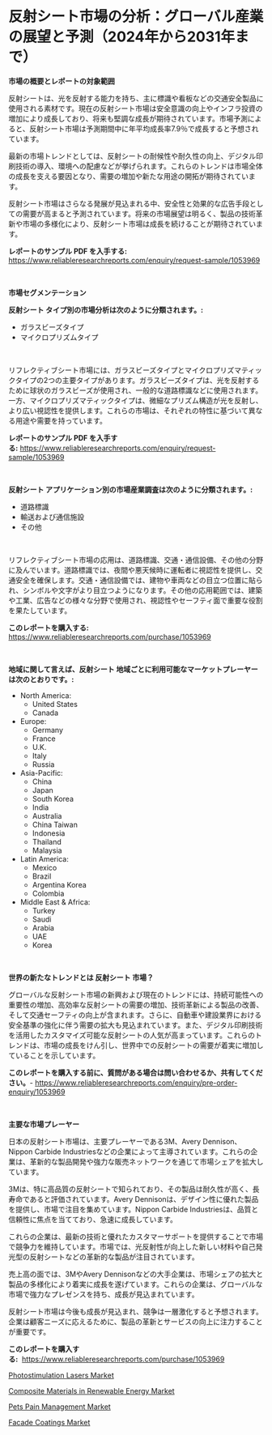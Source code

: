 <p><h1>反射シート市場の分析：グローバル産業の展望と予測（2024年から2031年まで）</h1></p><p><strong>市場の概要とレポートの対象範囲</strong></p>
<p><p>反射シートは、光を反射する能力を持ち、主に標識や看板などの交通安全製品に使用される素材です。現在の反射シート市場は安全意識の向上やインフラ投資の増加により成長しており、将来も堅調な成長が期待されています。市場予測によると、反射シート市場は予測期間中に年平均成長率7.9％で成長すると予想されています。</p><p>最新の市場トレンドとしては、反射シートの耐候性や耐久性の向上、デジタル印刷技術の導入、環境への配慮などが挙げられます。これらのトレンドは市場全体の成長を支える要因となり、需要の増加や新たな用途の開拓が期待されています。</p><p>反射シート市場はさらなる発展が見込まれる中、安全性と効果的な広告手段としての需要が高まると予測されています。将来の市場展望は明るく、製品の技術革新や市場の多様化により、反射シート市場は成長を続けることが期待されています。</p></p>
<p><strong>レポートのサンプル PDF を入手する:</strong> <a href="https://www.reliableresearchreports.com/enquiry/request-sample/1053969">https://www.reliableresearchreports.com/enquiry/request-sample/1053969</a></p>
<p>&nbsp;</p>
<p><strong>市場セグメンテーション</strong></p>
<p><strong>反射シート タイプ別の市場分析は次のように分類されます。:</strong></p>
<p><ul><li>ガラスビーズタイプ</li><li>マイクロプリズムタイプ</li></ul></p>
<p>&nbsp;</p>
<p><p>リフレクティブシート市場には、ガラスビーズタイプとマイクロプリズマティックタイプの2つの主要タイプがあります。ガラスビーズタイプは、光を反射するために球状のガラスビーズが使用され、一般的な道路標識などに使用されます。一方、マイクロプリズマティックタイプは、微細なプリズム構造が光を反射し、より広い視認性を提供します。これらの市場は、それぞれの特性に基づいて異なる用途や需要を持っています。</p></p>
<p><strong>レポートのサンプル PDF を入手する:</strong>&nbsp;<a href="https://www.reliableresearchreports.com/enquiry/request-sample/1053969">https://www.reliableresearchreports.com/enquiry/request-sample/1053969</a></p>
<p>&nbsp;</p>
<p><strong> 反射シート アプリケーション別の市場産業調査は次のように分類されます。:</strong></p>
<p><ul><li>道路標識</li><li>輸送および通信施設</li><li>その他</li></ul></p>
<p>&nbsp;</p>
<p><p>リフレクティブシート市場の応用は、道路標識、交通・通信設備、その他の分野に及んでいます。道路標識では、夜間や悪天候時に運転者に視認性を提供し、交通安全を確保します。交通・通信設備では、建物や車両などの目立つ位置に貼られ、シンボルや文字がより目立つようになります。その他の応用範囲では、建築や工業、広告などの様々な分野で使用され、視認性やセーフティ面で重要な役割を果たしています。</p></p>
<p><strong>このレポートを購入する:</strong>&nbsp; <a href="https://www.reliableresearchreports.com/purchase/1053969">https://www.reliableresearchreports.com/purchase/1053969</a></p>
<p>&nbsp;</p>
<p><strong>地域に関して言えば、反射シート 地域ごとに利用可能なマーケットプレーヤーは次のとおりです。:</strong></p>
<p><ul>
    <li>
        North America:
        <ul>
            <li>United States</li>
            <li>Canada</li>
        </ul>
    </li>
    <li>
        Europe:
        <ul>
            <li>Germany</li>
            <li>France</li>
            <li>U.K.</li>
            <li>Italy</li>
            <li>Russia</li>
        </ul>
    </li>
    <li>
        Asia-Pacific:
        <ul>
            <li>China</li>
            <li>Japan</li>
            <li>South Korea</li>
            <li>India</li>
            <li>Australia</li>
            <li>China Taiwan</li>
            <li>Indonesia</li>
            <li>Thailand</li>
            <li>Malaysia</li>
        </ul>
    </li>
    <li>
        Latin America:
        <ul>
            <li>Mexico</li>
            <li>Brazil</li>
            <li>Argentina Korea</li>
            <li>Colombia</li>
        </ul>
    </li>
    <li>
        Middle East & Africa:
        <ul>
            <li>Turkey</li>
            <li>Saudi</li>
            <li>Arabia</li>
            <li>UAE</li>
            <li>Korea</li>
        </ul>
    </li>
    </ul></p>
<p>&nbsp;</p>
<p><strong>世界の新たなトレンドとは 反射シート 市場？</strong></p>
<p><p>グローバルな反射シート市場の新興および現在のトレンドには、持続可能性への重要性の増加、高効率な反射シートの需要の増加、技術革新による製品の改善、そして交通セーフティの向上が含まれます。さらに、自動車や建設業界における安全基準の強化に伴う需要の拡大も見込まれています。また、デジタル印刷技術を活用したカスタマイズ可能な反射シートの人気が高まっています。これらのトレンドは、市場の成長をけん引し、世界中での反射シートの需要が着実に増加していることを示しています。</p></p>
<p><strong>このレポートを購入する前に、質問がある場合は問い合わせるか、共有してください。</strong>- <a href="https://www.reliableresearchreports.com/enquiry/pre-order-enquiry/1053969">https://www.reliableresearchreports.com/enquiry/pre-order-enquiry/1053969</a></p>
<p>&nbsp;</p>
<p><strong>主要な市場プレーヤー</strong></p>
<p><p>日本の反射シート市場は、主要プレーヤーである3M、Avery Dennison、Nippon Carbide Industriesなどの企業によって主導されています。これらの企業は、革新的な製品開発や強力な販売ネットワークを通じて市場シェアを拡大しています。 </p><p>3Mは、特に高品質の反射シートで知られており、その製品は耐久性が高く、長寿命であると評価されています。Avery Dennisonは、デザイン性に優れた製品を提供し、市場で注目を集めています。Nippon Carbide Industriesは、品質と信頼性に焦点を当てており、急速に成長しています。</p><p>これらの企業は、最新の技術と優れたカスタマーサポートを提供することで市場で競争力を維持しています。市場では、光反射性が向上した新しい材料や自己発光型の反射シートなどの革新的な製品が注目されています。</p><p>売上高の面では、3MやAvery Dennisonなどの大手企業は、市場シェアの拡大と製品の多様化により着実に成長を遂げています。これらの企業は、グローバルな市場で強力なプレゼンスを持ち、成長が見込まれています。</p><p>反射シート市場は今後も成長が見込まれ、競争は一層激化すると予想されます。企業は顧客ニーズに応えるために、製品の革新とサービスの向上に注力することが重要です。</p></p>
<p><strong>このレポートを購入する:</strong>&nbsp;&nbsp;<a href="https://www.reliableresearchreports.com/purchase/1053969">https://www.reliableresearchreports.com/purchase/1053969</a></p>
<p><p><a href="https://shimmer-gardenia-37a.notion.site/Photostimulation-Lasers-Market-Furnish-Information-about-Market-Size-Market-Share-Market-Dynamics--754e963a0ddf44e99f3713d664af450f">Photostimulation Lasers Market</a></p><p><a href="https://github.com/luckyshygirl/Market-Research-Report-List-3/blob/main/composite-materials-in-renewable-energy-market.md">Composite Materials in Renewable Energy Market</a></p><p><a href="https://view.publitas.com/reportprime-1/pets-pain-management-market-research-report-reveals-the-latest-trends-and-opportunities-of-this-market-for-period-from-2023-2030/">Pets Pain Management Market</a></p><p><a href="https://github.com/markusgodoy/Market-Research-Report-List-2/blob/main/facade-coatings-market.md">Facade Coatings Market</a></p></p>